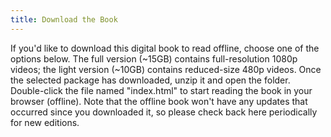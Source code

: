 ```yaml
---
title: Download the Book
---
```

If you'd like to download this digital book to read offline, choose one of the options below. The full version (~15GB) contains full-resolution 1080p videos; the light version (~10GB) contains reduced-size 480p videos. Once the selected package has downloaded, unzip it and open the folder. Double-click the file named "index.html" to start reading the book in your browser (offline). Note that the offline book won't have any updates that occurred since you downloaded it, so please check back here periodically for new editions.
